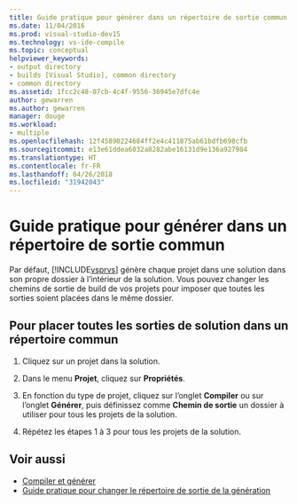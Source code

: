 ```yaml
---
title: Guide pratique pour générer dans un répertoire de sortie commun
ms.date: 11/04/2016
ms.prod: visual-studio-dev15
ms.technology: vs-ide-compile
ms.topic: conceptual
helpviewer_keywords:
- output directory
- builds [Visual Studio], common directory
- common directory
ms.assetid: 1fcc2c48-07cb-4c4f-9556-36945e7dfc4e
author: gewarren
ms.author: gewarren
manager: douge
ms.workload:
- multiple
ms.openlocfilehash: 12f45890224684ff2e4c411875ab61bdfb698cfb
ms.sourcegitcommit: e13e61ddea6032a8282abe16131d9e136a927984
ms.translationtype: HT
ms.contentlocale: fr-FR
ms.lasthandoff: 04/26/2018
ms.locfileid: "31942043"
---
```

# <a name="how-to-build-to-a-common-output-directory"></a>Guide pratique pour générer dans un répertoire de sortie commun

Par défaut, [!INCLUDE[vsprvs](../code-quality/includes/vsprvs_md.md)] génère chaque projet dans une solution dans son propre dossier à l’intérieur de la solution. Vous pouvez changer les chemins de sortie de build de vos projets pour imposer que toutes les sorties soient placées dans le même dossier.

## <a name="to-place-all-solution-outputs-in-a-common-directory"></a>Pour placer toutes les sorties de solution dans un répertoire commun

1.  Cliquez sur un projet dans la solution.

2.  Dans le menu **Projet**, cliquez sur **Propriétés**.

3.  En fonction du type de projet, cliquez sur l’onglet **Compiler** ou sur l’onglet **Générer**, puis définissez comme **Chemin de sortie** un dossier à utiliser pour tous les projets de la solution.

4.  Répétez les étapes 1 à 3 pour tous les projets de la solution.

## <a name="see-also"></a>Voir aussi

- [Compiler et générer](../ide/compiling-and-building-in-visual-studio.md)
- [Guide pratique pour changer le répertoire de sortie de la génération](../ide/how-to-change-the-build-output-directory.md)